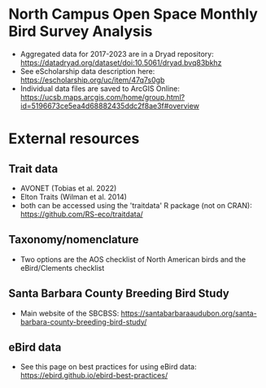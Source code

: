 # North Campus Open Space Monthly Bird Survey Analysis

- Aggregated data for 2017-2023 are in a Dryad repository: https://datadryad.org/dataset/doi:10.5061/dryad.bvq83bkhz
- See eScholarship data description here: https://escholarship.org/uc/item/47q7s0gb 
- Individual data files are saved to ArcGIS Online: https://ucsb.maps.arcgis.com/home/group.html?id=5196673ce5ea4d68882435ddc2f8ae3f#overview


# External resources

## Trait data

- AVONET (Tobias et al. 2022)
- Elton Traits (Wilman et al. 2014)
- both can be accessed using the 'traitdata' R package (not on CRAN): https://github.com/RS-eco/traitdata/  


## Taxonomy/nomenclature

- Two options are the AOS checklist of North American birds and the eBird/Clements checklist
  
## Santa Barbara County Breeding Bird Study

- Main website of the SBCBSS: https://santabarbaraaudubon.org/santa-barbara-county-breeding-bird-study/

## eBird data
- See this page on best practices for using eBird data: https://ebird.github.io/ebird-best-practices/
